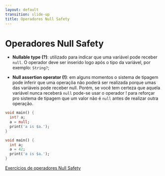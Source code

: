 ```yaml
---
layout: default
transition: slide-up
title: Operadores Null Safety
---
```


# Operadores Null Safety

- __Nullable type (?)__: utilizado para indicar que uma variável pode receber `null`. O operador deve ser inserido logo após o tipo da variável, por exemplo: `String?`;

- __Null assertion operator (!)__: em alguns momentos o sistema de tipagem pode inferir que uma operaçõa não poderã ser realizada porque umas das variáveis pode receber null. Porém, se você tem certeza que aquela variável nunca receberá `null` pode-se usar o operador ! para reforçar pro sistema de tipagem que um valor não é `null` antes de realizar outra operação.

<div>

  ```dart
  void main() {
    int? a;
    a = null;
    print('a is $a.');
  }
  ```

</div>


<div v-click>

  ```dart
  void main() {
    int a;
    a = 42;
    print('a is $a.');
  }
  ```
  
</div>

[Exercícios de operadores Null Safety](https://dart.dev/codelabs/null-safety)

